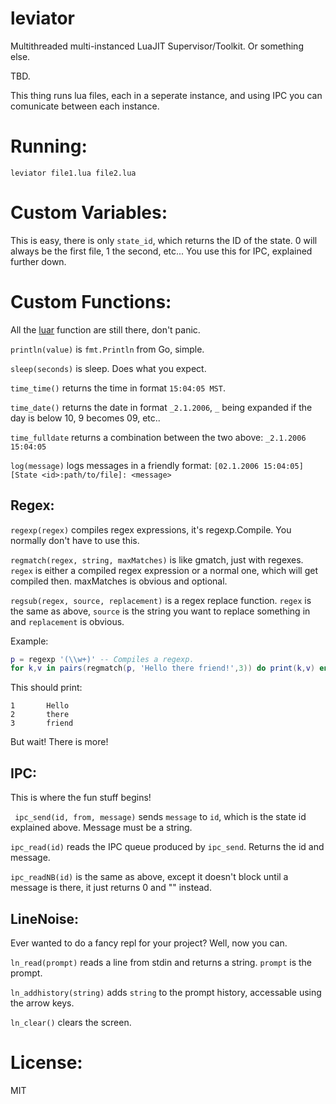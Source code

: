 # leviator
Multithreaded multi-instanced LuaJIT Supervisor/Toolkit. Or something else.

TBD.

This thing runs lua files, each in a seperate instance, and using IPC you can comunicate between each instance.

# Running:
`leviator file1.lua file2.lua`

# Custom Variables:
This is easy, there is only `state_id`, which returns the ID of the state.
0 will always be the first file, 1 the second, etc...
You use this for IPC, explained further down.

# Custom Functions:
All the [luar](https://github.com/vifino/luar) function are still there, don't panic.

`println(value)` is `fmt.Println` from Go, simple.

`sleep(seconds)` is sleep. Does what you expect.

`time_time()` returns the time in format `15:04:05 MST`.

`time_date()` returns the date in format `_2.1.2006`, `_` being expanded if the day is below 10, 9 becomes 09, etc..

`time_fulldate` returns a combination between the two above: `_2.1.2006 15:04:05`

`log(message)` logs messages in a friendly format: `[02.1.2006 15:04:05] [State <id>:path/to/file]: <message>`

## Regex:

`regexp(regex)` compiles regex expressions, it's regexp.Compile. You normally don't have to use this.

`regmatch(regex, string, maxMatches)` is like gmatch, just with regexes. `regex` is either a compiled regex expression or a normal one, which will get compiled then. maxMatches is obvious and optional.

`regsub(regex, source, replacement)` is a regex replace function. `regex` is the same as above, `source` is the string you want to replace something in and `replacement` is obvious.

Example:


```lua
p = regexp '(\\w+)' -- Compiles a regexp.
for k,v in pairs(regmatch(p, 'Hello there friend!',3)) do print(k,v) end
```
This should print:
```
1       Hello
2       there
3       friend
```

But wait! There is more!

## IPC:
This is where the fun stuff begins!

` ipc_send(id, from, message)` sends `message` to `id`, which is the state id explained above. Message must be a string.

`ipc_read(id)` reads the IPC queue produced by `ipc_send`. Returns the id and message.

`ipc_readNB(id)` is the same as above, except it doesn't block until a message is there, it just returns 0 and "" instead.

## LineNoise:
Ever wanted to do a fancy repl for your project? Well, now you can.

`ln_read(prompt)` reads a line from stdin and returns a string. `prompt` is the prompt.

`ln_addhistory(string)` adds `string` to the prompt history, accessable using the arrow keys.

`ln_clear()` clears the screen.

# License:
MIT

